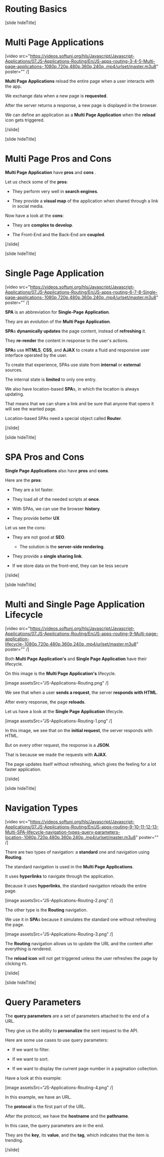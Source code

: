 # Routing Basics

[slide hideTitle]
# Multi Page Applications

[video src="https://videos.softuni.org/hls/Javascript/Javascript-Applications/07.JS-Applications-Routing/En/JS-apps-routing-3-4-5-Multi-page-applications-,1080p,720p,480p,360p,240p,.mp4/urlset/master.m3u8" poster="" /]

**Multi Page Applications** reload the entire page when a user interacts with the app.

We exchange data when a new page is **requested**.

After the server returns a response, a new page is displayed in the browser.

We can define an application as a **Multi Page Application** when the **reload** icon gets triggered.

[/slide]

[slide hideTitle]

# Multi Page Pros and Cons

**Multi Page Application** have **pros** and **cons** .

Let us check some of the **pros**:

- They perform very well in **search engines**.

- They provide a **visual map** of the application when shared through a link in social media.

Now have a look at the **cons**:

- They are **complex to develop**.

- The Front-End and the Back-End are **coupled**.

[/slide]

[slide hideTitle]

# Single Page Application

[video src="https://videos.softuni.org/hls/Javascript/Javascript-Applications/07.JS-Applications-Routing/En/JS-apps-routing-6-7-8-Single-page-applications-,1080p,720p,480p,360p,240p,.mp4/urlset/master.m3u8" poster="" /]

**SPA** is an abbreviation for **Single-Page Application**.

They are an evolution of the **Multi Page Application**.

**SPA**s **dynamically updates** the page content, instead of **refreshing** it.

They **re-render** the content in response to the user's actions.

**SPA**s use **HTML5**, **CSS**, and **AJAX** to create a fluid and responsive user interface operated by the user.

To create that experience, SPAs use state from **internal** or **external** sources.

The internal state is **limited** to only one entry.

We also have location-based **SPA**s, in which the location is always updating.

That means that we can share a link and be sure that anyone that opens it will see the wanted page.

Location-based SPAs need a special object called **Router**.

[/slide]

[slide hideTitle]

# SPA Pros and Cons

**Single Page Applications** also have **pros** and **cons**.

Here are the **pros**:

- They are a lot faster.

- They load all of the needed scripts at **once**.

- With SPAs, we can use the browser **history**.

- They provide better **UX**

Let us see the cons:

- They are not good at **SEO**.

   - The solution is the **server-side rendering**.

- They provide a **single sharing link**.

- If we store data on the front-end, they can be less secure

[/slide]

[slide hideTitle]

# Multi and Single Page Application Lifecycle

[video src="https://videos.softuni.org/hls/Javascript/Javascript-Applications/07.JS-Applications-Routing/En/JS-apps-routing-9-Multi-page-application-lifecycle-,1080p,720p,480p,360p,240p,.mp4/urlset/master.m3u8" poster="" /]

Both **Multi Page Application's** and **Single Page Application** have their lifecycle.

On this image is the **Multi Page Application's** lifecycle.

[image assetsSrc="JS-Applications-Routing.png" /]

We see that when a user **sends a request**, the server **responds with HTML**.

After every response, the page **reloads**.

Let us have a look at the **Single Page Application** lifecycle.

[image assetsSrc="JS-Applications-Routing-1.png" /]

In this image, we see that on the **initial request**, the server responds with HTML.

But on every other request, the response is a **JSON**. 

That is because we made the requests with **AJAX**.

The page updates itself without refreshing, which gives the feeling for a lot faster application.

[/slide]

[slide hideTitle]

# Navigation Types

[video src="https://videos.softuni.org/hls/Javascript/Javascript-Applications/07.JS-Applications-Routing/En/JS-apps-routing-9-10-11-12-13-Multi-SPA-lifecycle-navigation-types-query-parameters-location-,1080p,720p,480p,360p,240p,.mp4/urlset/master.m3u8" poster="" /]

There are two types of navigation: a **standard** one and navigation using **Routing**.

The standard navigation is used in the **Multi Page Applications**. 

It uses **hyperlinks** to navigate through the application.

Because it uses **hyperlinks**, the standard navigation reloads the entire page.

[image assetsSrc="JS-Applications-Routing-2.png" /]

The other type is the **Routing** navigation. 

We use it in **SPA**s because it simulates the standard one without refreshing the page.

[image assetsSrc="JS-Applications-Routing-3.png" /]

The **Routing** navigation allows us to update the URL and the content after everything is rendered.

The **reload icon** will not get triggered unless the user refreshes the page by clicking `F5`.

[/slide]

[slide hideTitle]

# Query Parameters

The **query parameters** are a set of parameters attached to the end of a URL.

They give us the ability to **personalize** the sent request to the API.

Here are some use cases to use query parameters:

- If we want to filter.

- If we want to sort.

- If we want to display the current page number in a pagination collection.

Have a look at this example:

[image assetsSrc="JS-Applications-Routing-4.png" /]

In this example, we have an URL.

The **protocol** is the first part of the URL.

After the protocol, we have the **hostname** and the **pathname**.

In this case, the query parameters are in the end. 

They are the **key**, its **value**, and the **tag**, which indicates that the item is trending.

[/slide]
